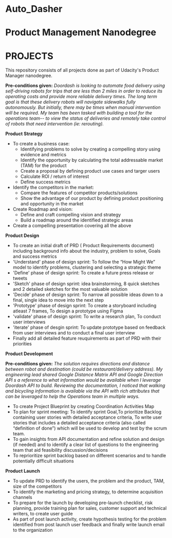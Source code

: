 # Auto_Dasher
# Product Management Nanodegree

# PROJECTS

This repository consists of all projects done as part of Udacity's Product Manager nanodegree. 

**Pre-conditions given:** <em>Doordash is looking to automate food delivery using self-driving robots for trips that are less than 2 miles in order to reduce its operating costs and provide more reliable delivery times. The long term goal is that these delivery robots will navigate sidewalks fully autonomously. But initially, there may be times when manual intervention will be required. My team has been tasked with building a tool for the operations team-- to view the status of deliveries and remotely take control of robots that need intervention (ie: rerouting).</em>

**Product Strategy** 
- To create a business case: 
  - Identifying problems to solve by creating a compelling story using evidence and metrics
  - Identify the opportunity by calculating the total addressable market (TAM) for the product
  - Create a proposal by defining product use cases and targer users
  - Calculate ROI / return of interest
  - Define success metrics
- Identify the competitors in the market:
  - Compare the features of competitor products/solutions
  - Show the advantage of our product by defining product positioning and opportunity in the market
- Create Roadmap and vision:
  - Define and craft compelling vision and strategy
  - Build a roadmap around the identified strategic areas
- Create a compelling presentation covering all the above

**Product Design** 
- To create an initial draft of PRD ( Product Requirements document) including background info about the industry, problem to solve, Goals and success metrics
- 'Understand' phase of design sprint: To follow the “How Might We” model to identify problems, clustering and selecting a strategic theme
- 'Define' phase of design sprint: To create a future press release or tweets
- 'Sketch' phase of design sprint: idea brainstorming, 8 quick sketches and 2 detailed sketches for the most valuable solution
- 'Decide' phase of design sprint: To narrow all possible ideas down to a final, single idea to move into the next step
- 'Prototype' phase of design sprint: To create a storyboard including atleast 7 frames, To design a prototype using Figma
- 'validate' phase of design sprint: To write a research plan, To conduct user interviews
- 'iterate' phase of desgin sprint: To update prototype based on feedback from user interviews and to conduct a final user interview
- Finally add all detailed feature reuquirements as part of PRD with their priorities

**Product Development** 

**Pre-conditions given:** <em>The solution requires directions and distance between robot and destination (could be restaurant/delivery address). My engineering lead shared Google Distance Matrix API and Google Direction API s a reference to what information would be available when I leverage Doordash API to build. Reviewing the documentation, I noticed that walking and bicycling information is available via the API with rich attributes that can be leveraged to help the Operations team in multiple ways.</em>

- To create Project Blueprint by creating Coordination Activities Map
- To plan for sprint meeting: To identify sprint Goal,To prioritize Backlog containing user stories with detailed acceptance criteria, To write user stories that includes a detailed acceptance criteria (also called “definition of done”) which will be used to develop and test by the scrum team.
- To gain insights from API documentation and refine solution and design (if needed) and to identify a clear list of questions to the engineering team that aid feasibility discussion/decisions
- To reprioritize sprint backlog based on different scenarios and to handle potentially difficult situations

**Product Launch** 
- To update PRD to identify the users, the problem and the product, TAM, size of the competitors
- To identify the marketing and pricing strategy, to determine acquisition channels
- To prepare for the launch by developing pre-launch checklist, risk planning, provide training plan for sales, customer support and technical writers, to create user guide
- As part of post launch activity, create hypothesis testing for the problem identified from post launch user feedback and finally write launch email to the organization

